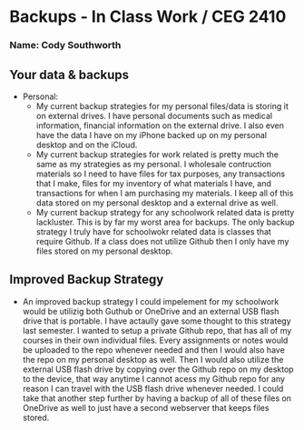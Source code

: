# Backups - In Class Work / CEG 2410

### Name: Cody Southworth 

## Your data & backups
- Personal:
  - My current backup strategies for my personal files/data is storing it on external drives. I have personal documents such as medical information, financial information on the external drive. I also even have the data I have on my iPhone backed up on my personal desktop and on the iCloud. 
  - My current backup strategies for work related is pretty much the same as my strategies as my personal. I wholesale contruction materials so I need to have files for tax purposes, any transactions that I make, files for my inventory of what materials I have, and transactions for when I am purchasing my materials. I keep all of this data stored on my personal desktop and a external drive as well. 
  - My current backup strategy for any schoolwork related data is pretty lackluster. This is by far my worst area for backups. The only backup strategy I truly have for schoolwokr related data is classes that require Github. If a class does not utilize Github then I only have my files stored on my personal desktop. 

## Improved Backup Strategy
- An improved backup strategy I could impelement for my schoolwork would be utilizig both Guthub or OneDrive and an external USB flash drive that is portable. I have actaully gave some thought to this strategy last semester. I wanted to setup a private Github repo, that has all of my courses in their own individual files. Every assignments or notes would be uploaded to the repo whenever needed and then I would also have the repo on my personal desktop as well. Then I would also utilize the external USB flash drive by copying over the Github repo on my desktop to the device, that way anytime I cannot acess my Github repo for any reason I can travel with the USB flash drive whenever needed. I could take that another step further by having a backup of all of these files on OneDrive as well to just have a second webserver that keeps files stored. 
